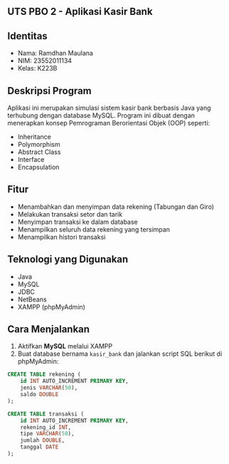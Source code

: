 ## UTS PBO 2 - Aplikasi Kasir Bank

## Identitas
- Nama: Ramdhan Maulana
- NIM: 23552011134
- Kelas: K223B

## Deskripsi Program
Aplikasi ini merupakan simulasi sistem kasir bank berbasis Java yang terhubung dengan database MySQL. Program ini dibuat dengan menerapkan konsep Pemrograman Berorientasi Objek (OOP) seperti:
- Inheritance
- Polymorphism
- Abstract Class
- Interface
- Encapsulation

## Fitur
- Menambahkan dan menyimpan data rekening (Tabungan dan Giro)
- Melakukan transaksi setor dan tarik
- Menyimpan transaksi ke dalam database
- Menampilkan seluruh data rekening yang tersimpan
- Menampilkan histori transaksi

## Teknologi yang Digunakan
- Java
- MySQL
- JDBC
- NetBeans
- XAMPP (phpMyAdmin)

## Cara Menjalankan
1. Aktifkan **MySQL** melalui XAMPP
2. Buat database bernama `kasir_bank` dan jalankan script SQL berikut di phpMyAdmin:

```sql
CREATE TABLE rekening (
    id INT AUTO_INCREMENT PRIMARY KEY,
    jenis VARCHAR(50),
    saldo DOUBLE
);

CREATE TABLE transaksi (
    id INT AUTO_INCREMENT PRIMARY KEY,
    rekening_id INT,
    tipe VARCHAR(50),
    jumlah DOUBLE,
    tanggal DATE
);

